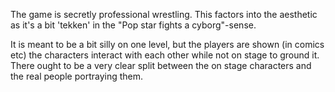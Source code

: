 The game is secretly professional wrestling. This factors into the aesthetic as it's a bit 'tekken' in the "Pop star fights a cyborg"-sense.

It is meant to be a bit silly on one level, but the players are shown (in comics etc) the characters interact with each other while not on stage to ground it. There ought to be a very clear split between the on stage characters and the real people portraying them.